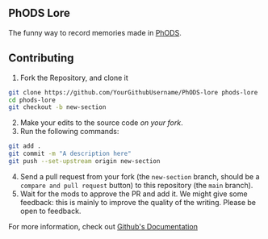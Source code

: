 ## PhODS Lore

The funny way to record memories made in [PhODS](https://discord.gg/phods).

## Contributing

1. Fork the Repository, and clone it
```bash
git clone https://github.com/YourGithubUsername/PhODS-lore phods-lore
cd phods-lore
git checkout -b new-section
```
2. Make your edits to the source code *on your fork*.
3. Run the following commands:
```bash
git add .
git commit -m "A description here"
git push --set-upstream origin new-section
```
4. Send a pull request from your fork (the `new-section` branch, should be a `compare and pull request` button) to this repository (the `main` branch).
5. Wait for the mods to approve the PR and add it. We might
give some feedback: this is mainly to improve the quality of the writing.
Please be open to feedback.

For more information, check out [Github's Documentation](https://docs.github.com/en/pull-requests/collaborating-with-pull-requests/working-with-forks/fork-a-repo)

